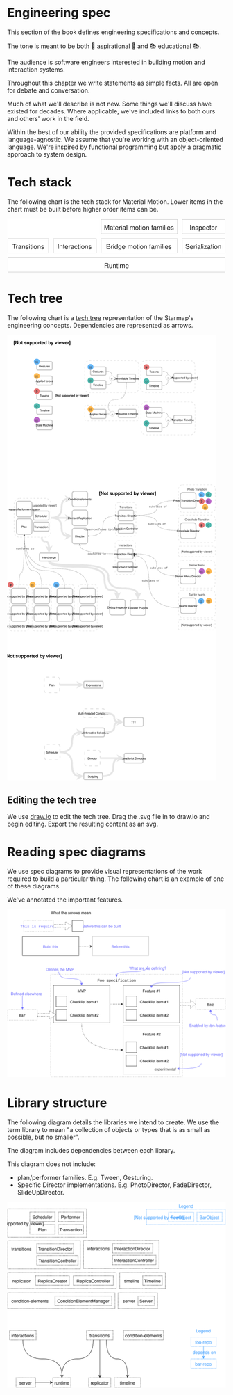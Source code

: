 # Engineering spec

This section of the book defines engineering specifications and concepts.

The tone is meant to be both 🌟 aspirational 🌟 and 📚 educational 📚.

The audience is software engineers interested in building motion and interaction systems.

Throughout this chapter we write statements as simple facts. All are open for debate and conversation.

Much of what we'll describe is not new. Some things we'll discuss have existed for decades. Where applicable, we've included links to both ours and others' work in the field.

Within the best of our ability the provided specifications are platform and language-agnostic. We assume that you're working with an object-oriented language. We're inspired by functional programming but apply a pragmatic approach to system design.

# Tech stack

The following chart is the tech stack for Material Motion. Lower items in the chart must be built before higher order items can be.

![](../_assets/Techstack.svg)

# Tech tree

The following chart is a [tech tree](https://en.wikipedia.org/wiki/Technology_tree) representation of the Starmap's engineering concepts. Dependencies are represented as arrows.

![](../_assets/TechTree.svg)

## Editing the tech tree

We use [draw.io](https://www.draw.io/) to edit the tech tree. Drag the .svg file in to draw.io and begin editing. Export the resulting content as an svg.

# Reading spec diagrams

We use spec diagrams to provide visual representations of the work required to build a particular thing. The following chart is an example of one of these diagrams.

We've annotated the important features.

![](../_assets/ReadingTechTrees.svg)

# Library structure

The following diagram details the libraries we intend to create. We use the term library to mean "a collection of objects or types that is as small as possible, but no smaller".

The diagram includes dependencies between each library.

This diagram does not include:

- plan/performer families. E.g. Tween, Gesturing.
- Specific Director implementations. E.g. PhotoDirector, FadeDirector, SlideUpDirector.

![](../_assets/RepoStructure.svg)
